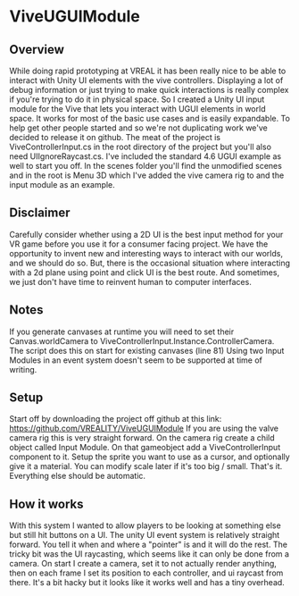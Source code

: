 # ViveUGUIModule

## Overview
While doing rapid prototyping at VREAL it has been really nice to be able to interact with Unity UI elements with the vive controllers. Displaying a lot of debug information or just trying to make quick interactions is really complex if you're trying to do it in physical space. So I created a Unity UI input module for the Vive that lets you interact with UGUI elements in world space. It works for most of the basic use cases and is easily expandable. To help get other people started and so we're not duplicating work we've decided to release it on github. The meat of the project is ViveControllerInput.cs in the root directory of the project but you'll also need UIIgnoreRaycast.cs. I've included the standard 4.6 UGUI example as well to start you off. In the scenes folder you'll find the unmodified scenes and in the root is Menu 3D which I've added the vive camera rig to and the input module as an example.

## Disclaimer
Carefully consider whether using a 2D UI is the best input method for your VR game before you use it for a consumer facing project. We have the opportunity to invent new and interesting ways to interact with our worlds, and we should do so. But, there is the occasional situation where interacting with a 2d plane using point and click UI is the best route. And sometimes, we just don't have time to reinvent human to computer interfaces.

## Notes
If you generate canvases at runtime you will need to set their Canvas.worldCamera to ViveControllerInput.Instance.ControllerCamera. The script does this on start for existing canvases (line 81)
Using two Input Modules in an event system doesn't seem to be supported at time of writing.

## Setup
Start off by downloading the project off github at this link: https://github.com/VREALITY/ViveUGUIModule
If you are using the valve camera rig this is very straight forward. On the camera rig create a child object called Input Module. On that gameobject add a ViveControllerInput component to it. Setup the sprite you want to use as a cursor, and optionally give it a material. You can modify scale later if it's too big / small. That's it. Everything else should be automatic.

## How it works
With this system I wanted to allow players to be looking at something else but still hit buttons on a UI. The unity UI event system is relatively straight forward. You tell it when and where a "pointer" is and it will do the rest. The tricky bit was the UI raycasting, which seems like it can only be done from a camera. On start I create a camera, set it to not actually render anything, then on each frame I set its position to each controller, and ui raycast from there. It's a bit hacky but it looks like it works well and has a tiny overhead.
